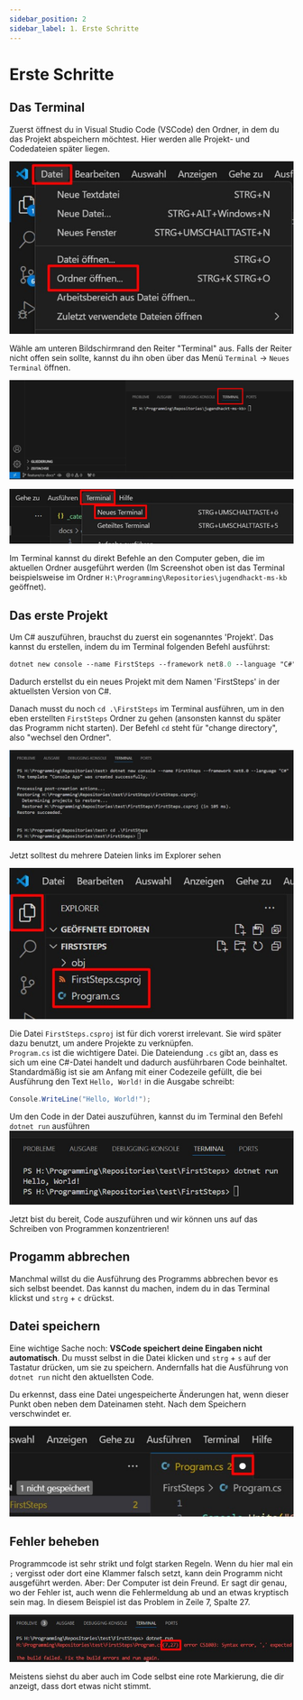 ```yaml
---
sidebar_position: 2
sidebar_label: 1. Erste Schritte
---
```


# Erste Schritte

## Das Terminal

Zuerst öffnest du in Visual Studio Code (VSCode) den Ordner, in dem du das Projekt abspeichern möchtest. Hier werden alle Projekt- und Codedateien später liegen.

![Ein Screenshot aus VSCode, in dem der 'Ordner öffnen' Menüpunkt markiert ist](../assets/csharp/cs_open_folder.jpg)

Wähle am unteren Bildschirmrand den Reiter "Terminal" aus. Falls der Reiter nicht offen sein sollte, kannst du ihn oben über das Menü `Terminal` -> `Neues Terminal` öffnen.

![Ein Screenshot aus VSCode, in dem as Terminal markiert ist](../assets/csharp/vscode_terminal.jpg)

![Ein Screenshot aus VSCode, in dem der 'Terminal öffnen' Menüpunkt markiert ist](../assets/csharp/vscode_open_terminal.jpg)

Im Terminal kannst du direkt Befehle an den Computer geben, die im aktuellen Ordner ausgeführt werden (Im Screenshot oben ist das Terminal beispielsweise im Ordner `H:\Programming\Repositories\jugendhackt-ms-kb` geöffnet).

## Das erste Projekt

Um C# auszuführen, brauchst du zuerst ein sogenanntes 'Projekt'. Das kannst du erstellen, indem du im Terminal folgenden Befehl ausführst: 
```ps
dotnet new console --name FirstSteps --framework net8.0 --language "C#"
```

Dadurch erstellst du ein neues Projekt mit dem Namen 'FirstSteps' in der aktuellsten Version von C#.

Danach musst du noch `cd .\FirstSteps` im Terminal ausführen, um in den eben erstellten `FirstSteps` Ordner zu gehen (ansonsten kannst du später das Programm nicht starten). Der Befehl `cd` steht für "change directory", also "wechsel den Ordner".

![Ein Screenshot aus VSCode, der die oben angegebenen Befehle im Terminal zeigt](../assets/csharp/vscode_create_project.jpg)

Jetzt solltest du mehrere Dateien links im Explorer sehen

![Ein Screenshot aus VSCode, in dem die Dateien Program.cs und FirstSteps.csproj zu sehen sind](../assets/csharp/vscode_files_start.jpg)

Die Datei `FirstSteps.csproj` ist für dich vorerst irrelevant. Sie wird später dazu benutzt, um andere Projekte zu verknüpfen.<br/>
`Program.cs` ist die wichtigere Datei. Die Dateiendung `.cs` gibt an, dass es sich um eine C#-Datei handelt und dadurch ausführbaren Code beinhaltet. Standardmäßig ist sie am Anfang mit einer Codezeile gefüllt, die bei Ausführung den Text `Hello, World!` in die Ausgabe schreibt:
```cs
Console.WriteLine("Hello, World!");
```

Um den Code in der Datei auszuführen, kannst du im Terminal den Befehl `dotnet run` ausführen
![Ein Screenshot aus VSCode, in dem der Befehl 'dotnet run' im Terminal ausgeführt wird](../assets/csharp/vscode_dotnet_run.jpg)

Jetzt bist du bereit, Code auszuführen und wir können uns auf das Schreiben von Programmen konzentrieren!

## Progamm abbrechen
Manchmal willst du die Ausführung des Programms abbrechen bevor es sich selbst beendet. Das kannst du machen, indem du in das Terminal klickst und `strg` + `c` drückst.

## Datei speichern

Eine wichtige Sache noch: **VSCode speichert deine Eingaben nicht automatisch**. Du musst selbst in die Datei klicken und `strg` + `s` auf der Tastatur drücken, um sie zu speichern. Andernfalls hat die Ausführung von `dotnet run` nicht den aktuellsten Code.

Du erkennst, dass eine Datei ungespeicherte Änderungen hat, wenn dieser Punkt oben neben dem Dateinamen steht. Nach dem Speichern verschwindet er.

![Ein Screenshot aus VSCode, der den Punkt für ungespeicherte Änderungen neben dem Dateinamen markiert](../assets/csharp/vscode_save_file.jpg)

## Fehler beheben
Programmcode ist sehr strikt und folgt starken Regeln. Wenn du hier mal ein `;` vergisst oder dort eine Klammer falsch setzt, kann dein Programm nicht ausgeführt werden. Aber: Der Computer ist dein Freund. Er sagt dir genau, wo der Fehler ist, auch wenn die Fehlermeldung ab und an etwas kryptisch sein mag. In diesem Beispiel ist das Problem in Zeile 7, Spalte 27.

![Ein Screenshot aus VSCode, in dem eine Fehlermeldung im Terminal zu sehen ist](../assets/csharp/vscode_error.jpg)

Meistens siehst du aber auch im Code selbst eine rote Markierung, die dir anzeigt, dass dort etwas nicht stimmt.